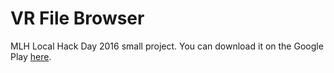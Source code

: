 # VR File Browser
MLH Local Hack Day 2016 small project. You can download it on the Google Play [here](https://play.google.com/store/apps/details?id=com.agoetschm.android.vrfilebrowser).
